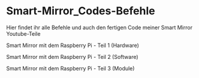 # Smart-Mirror_Codes-Befehle
Hier findet ihr alle Befehle und auch den fertigen Code meiner Smart Mirror Youtube-Teile

Smart Mirror mit dem Raspberry Pi - Teil 1 (Hardware)

Smart Mirror mit dem Raspberry Pi - Teil 2 (Software)

Smart Mirror mit dem Raspberry Pi - Teil 3 (Module)
